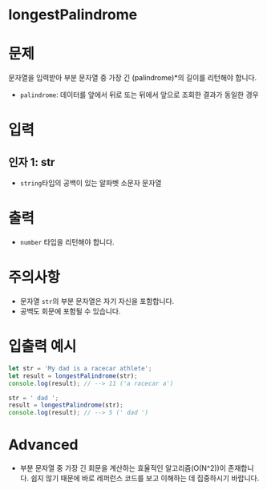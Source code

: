 # longestPalindrome
# 문제
문자열을 입력받아 부분 문자열 중 가장 긴 (palindrome)*의 길이를 리턴해야 합니다.

- `palindrome`: 데이터를 앞에서 뒤로 또는 뒤에서 앞으로 조회한 결과가 동일한 경우

# 입력
## 인자 1: str
- `string`타입의 공백이 있는 알파벳 소문자 문자열

# 출력
- `number` 타입을 리턴해야 합니다.

# 주의사항
- 문자열 `str`의 부분 문자열은 자기 자신을 포함합니다.
- 공백도 회문에 포함될 수 있습니다.

# 입출력 예시
```javascript
let str = 'My dad is a racecar athlete';
let result = longestPalindrome(str);
console.log(result); // --> 11 ('a racecar a')

str = ' dad ';
result = longestPalindrome(str);
console.log(result); // --> 5 (' dad ')
```

# Advanced
- 부분 문자열 중 가장 긴 회문을 계산하는 효율적인 알고리즘(O(N^2))이 존재합니다. 쉽지 않기 때문에 바로 레퍼런스 코드를 보고 이해하는 데 집중하시기 바랍니다.
